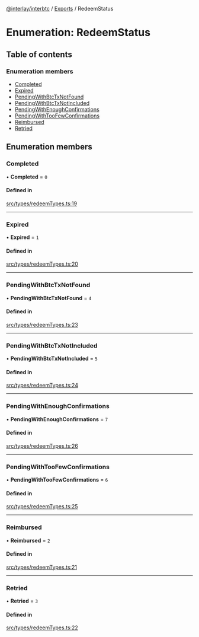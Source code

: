 [@interlay/interbtc](/README.md) / [Exports](/modules.md) / RedeemStatus

# Enumeration: RedeemStatus

## Table of contents

### Enumeration members

- [Completed](/enums/redeemstatus.md#completed)
- [Expired](/enums/redeemstatus.md#expired)
- [PendingWithBtcTxNotFound](/enums/redeemstatus.md#pendingwithbtctxnotfound)
- [PendingWithBtcTxNotIncluded](/enums/redeemstatus.md#pendingwithbtctxnotincluded)
- [PendingWithEnoughConfirmations](/enums/redeemstatus.md#pendingwithenoughconfirmations)
- [PendingWithTooFewConfirmations](/enums/redeemstatus.md#pendingwithtoofewconfirmations)
- [Reimbursed](/enums/redeemstatus.md#reimbursed)
- [Retried](/enums/redeemstatus.md#retried)

## Enumeration members

### Completed

• **Completed** = `0`

#### Defined in

[src/types/redeemTypes.ts:19](https://github.com/interlay/interbtc-js/blob/0c8155e/src/types/redeemTypes.ts#L19)

___

### Expired

• **Expired** = `1`

#### Defined in

[src/types/redeemTypes.ts:20](https://github.com/interlay/interbtc-js/blob/0c8155e/src/types/redeemTypes.ts#L20)

___

### PendingWithBtcTxNotFound

• **PendingWithBtcTxNotFound** = `4`

#### Defined in

[src/types/redeemTypes.ts:23](https://github.com/interlay/interbtc-js/blob/0c8155e/src/types/redeemTypes.ts#L23)

___

### PendingWithBtcTxNotIncluded

• **PendingWithBtcTxNotIncluded** = `5`

#### Defined in

[src/types/redeemTypes.ts:24](https://github.com/interlay/interbtc-js/blob/0c8155e/src/types/redeemTypes.ts#L24)

___

### PendingWithEnoughConfirmations

• **PendingWithEnoughConfirmations** = `7`

#### Defined in

[src/types/redeemTypes.ts:26](https://github.com/interlay/interbtc-js/blob/0c8155e/src/types/redeemTypes.ts#L26)

___

### PendingWithTooFewConfirmations

• **PendingWithTooFewConfirmations** = `6`

#### Defined in

[src/types/redeemTypes.ts:25](https://github.com/interlay/interbtc-js/blob/0c8155e/src/types/redeemTypes.ts#L25)

___

### Reimbursed

• **Reimbursed** = `2`

#### Defined in

[src/types/redeemTypes.ts:21](https://github.com/interlay/interbtc-js/blob/0c8155e/src/types/redeemTypes.ts#L21)

___

### Retried

• **Retried** = `3`

#### Defined in

[src/types/redeemTypes.ts:22](https://github.com/interlay/interbtc-js/blob/0c8155e/src/types/redeemTypes.ts#L22)
